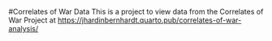 #Correlates of War Data
This is a project to view data from the Correlates of War Project at https://jhardinbernhardt.quarto.pub/correlates-of-war-analysis/
